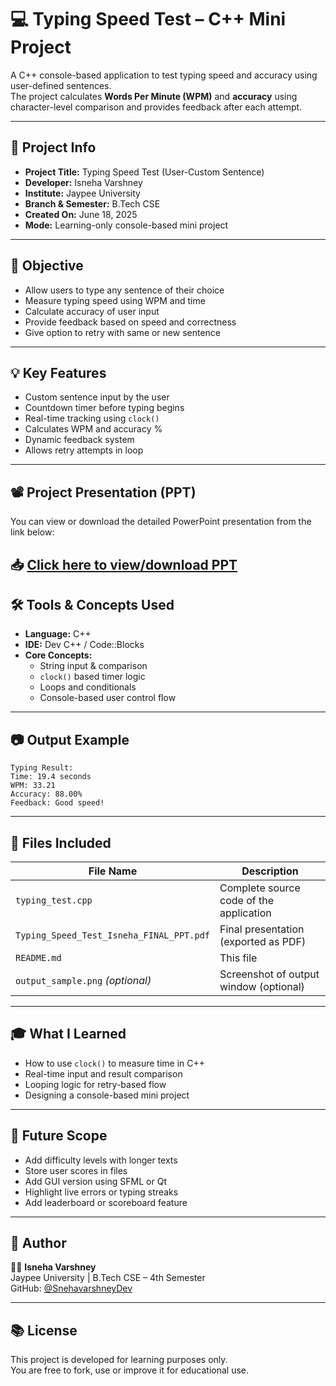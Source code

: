 # 💻 Typing Speed Test – C++ Mini Project

A C++ console-based application to test typing speed and accuracy using user-defined sentences.  
The project calculates **Words Per Minute (WPM)** and **accuracy** using character-level comparison and provides feedback after each attempt.

---

## 📌 Project Info

- **Project Title:** Typing Speed Test (User-Custom Sentence)
- **Developer:** Isneha Varshney
- **Institute:** Jaypee University
- **Branch & Semester:** B.Tech CSE 
- **Created On:** June 18, 2025
- **Mode:** Learning-only console-based mini project

---

## 🎯 Objective

- Allow users to type any sentence of their choice  
- Measure typing speed using WPM and time  
- Calculate accuracy of user input  
- Provide feedback based on speed and correctness  
- Give option to retry with same or new sentence

---

## 💡 Key Features

- Custom sentence input by the user
- Countdown timer before typing begins
- Real-time tracking using `clock()`
- Calculates WPM and accuracy %
- Dynamic feedback system
- Allows retry attempts in loop

---
## 📽️ Project Presentation (PPT)

You can view or download the detailed PowerPoint presentation from the link below:

📥 **[Click here to view/download PPT](Typing_Speed_Test_Isneha_FINAL_PPT_PROJECT.pptx)**
---

## 🛠️ Tools & Concepts Used

- **Language:** C++
- **IDE:** Dev C++ / Code::Blocks
- **Core Concepts:**
  - String input & comparison
  - `clock()` based timer logic
  - Loops and conditionals
  - Console-based user control flow

---

## 📷 Output Example

```
Typing Result:
Time: 19.4 seconds
WPM: 33.21
Accuracy: 88.00%
Feedback: Good speed!
```

---

## 📂 Files Included

| File Name                                 | Description                              |
|------------------------------------------|------------------------------------------|
| `typing_test.cpp`                        | Complete source code of the application  |
| `Typing_Speed_Test_Isneha_FINAL_PPT.pdf` | Final presentation (exported as PDF)     |
| `README.md`                              | This file                                |
| `output_sample.png` *(optional)*         | Screenshot of output window (optional)   |

---

## 🎓 What I Learned

- How to use `clock()` to measure time in C++  
- Real-time input and result comparison  
- Looping logic for retry-based flow  
- Designing a console-based mini project

---

## 🚀 Future Scope

- Add difficulty levels with longer texts  
- Store user scores in files  
- Add GUI version using SFML or Qt  
- Highlight live errors or typing streaks  
- Add leaderboard or scoreboard feature

---

## 🙌 Author

👩‍💻 **Isneha Varshney**  
Jaypee University | B.Tech CSE – 4th Semester  
GitHub: [@SnehavarshneyDev](https://github.com/SnehavarshneyDev)

---

## 📚 License

This project is developed for learning purposes only.  
You are free to fork, use or improve it for educational use.

